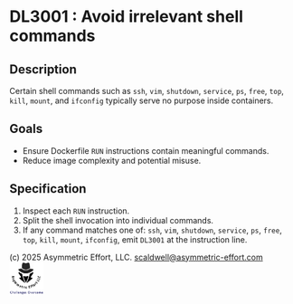 # DL3001 : Avoid irrelevant shell commands

## Description
Certain shell commands such as `ssh`, `vim`, `shutdown`, `service`, `ps`, `free`, `top`, `kill`, `mount`, and `ifconfig` typically serve no purpose inside containers.

## Goals
- Ensure Dockerfile `RUN` instructions contain meaningful commands.
- Reduce image complexity and potential misuse.

## Specification
1. Inspect each `RUN` instruction.
2. Split the shell invocation into individual commands.
3. If any command matches one of: `ssh`, `vim`, `shutdown`, `service`, `ps`, `free`, `top`, `kill`, `mount`, `ifconfig`, emit `DL3001` at the instruction line.

(c) 2025 Asymmetric Effort, LLC. <scaldwell@asymmetric-effort.com>
[<img src="../img/asymmetric-effort.png" alt="Asymmetric Effort logo" width="60" height="60">](https://asymmetric-effort.com/)
